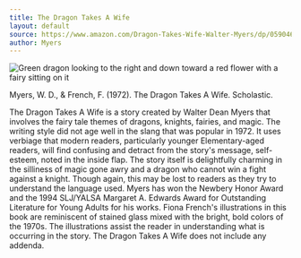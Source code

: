 ```yaml
---
title: The Dragon Takes A Wife
layout: default
source: https://www.amazon.com/Dragon-Takes-Wife-Walter-Myers/dp/0590466941/ref=sr_1_1?dchild=1&keywords=The+Dragon+Takes+A+Wife&qid=1619377284&s=books&sr=1-1
author: Myers
---
```

<div class="summary left"><img src="{{"/assets/images/dragon.jpg" | relative_url}}" alt="Green dragon looking to the right and down toward a red flower with a fairy sitting on it">

<p>Myers, W. D., & French, F. (1972). The Dragon Takes A Wife. Scholastic.</p>

<p>The Dragon Takes A Wife is a story created by Walter Dean Myers that involves the fairy tale themes of dragons, knights, fairies, and magic. The writing style did not age well in the slang that was popular in 1972. It uses verbiage that modern readers, particularly younger Elementary-aged readers, will find confusing and detract from the story's message, self-esteem, noted in the inside flap. The story itself is delightfully charming in the silliness of magic gone awry and a dragon who cannot win a fight against a knight. Though again, this may be lost to readers as they try to understand the language used. Myers has won the Newbery Honor Award and the 1994 SLJ/YALSA Margaret A. Edwards Award for Outstanding Literature for Young Adults for his works. Fiona French's illustrations in this book are reminiscent of stained glass mixed with the bright, bold colors of the 1970s. The illustrations assist the reader in understanding what is occurring in the story. The Dragon Takes A Wife does not include any addenda.</p>
